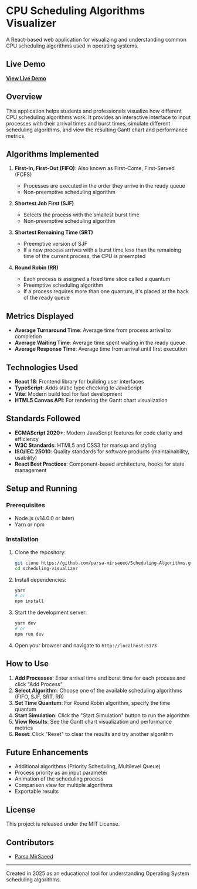 # CPU Scheduling Algorithms Visualizer

A React-based web application for visualizing and understanding common CPU scheduling algorithms used in operating systems.

## Live Demo

**[View Live Demo](https://parsa-mirsaeed.github.io/Scheduling-Algorithms/)**

## Overview

This application helps students and professionals visualize how different CPU scheduling algorithms work. It provides an interactive interface to input processes with their arrival times and burst times, simulate different scheduling algorithms, and view the resulting Gantt chart and performance metrics.

## Algorithms Implemented

1. **First-In, First-Out (FIFO)**: Also known as First-Come, First-Served (FCFS)
   - Processes are executed in the order they arrive in the ready queue
   - Non-preemptive scheduling algorithm

2. **Shortest Job First (SJF)**
   - Selects the process with the smallest burst time
   - Non-preemptive scheduling algorithm

3. **Shortest Remaining Time (SRT)**
   - Preemptive version of SJF
   - If a new process arrives with a burst time less than the remaining time of the current process, the CPU is preempted

4. **Round Robin (RR)**
   - Each process is assigned a fixed time slice called a quantum
   - Preemptive scheduling algorithm
   - If a process requires more than one quantum, it's placed at the back of the ready queue

## Metrics Displayed

- **Average Turnaround Time**: Average time from process arrival to completion
- **Average Waiting Time**: Average time spent waiting in the ready queue
- **Average Response Time**: Average time from arrival until first execution

## Technologies Used

- **React 18**: Frontend library for building user interfaces
- **TypeScript**: Adds static type checking to JavaScript
- **Vite**: Modern build tool for fast development
- **HTML5 Canvas API**: For rendering the Gantt chart visualization

## Standards Followed

- **ECMAScript 2020+**: Modern JavaScript features for code clarity and efficiency
- **W3C Standards**: HTML5 and CSS3 for markup and styling
- **ISO/IEC 25010**: Quality standards for software products (maintainability, usability)
- **React Best Practices**: Component-based architecture, hooks for state management

## Setup and Running

### Prerequisites

- Node.js (v14.0.0 or later)
- Yarn or npm

### Installation

1. Clone the repository:

   ```bash
   git clone https://github.com/parsa-mirsaeed/Scheduling-Algorithms.git
   cd scheduling-visualizer
   ```

2. Install dependencies:

   ```bash
   yarn
   # or
   npm install
   ```

3. Start the development server:

   ```bash
   yarn dev
   # or
   npm run dev
   ```

4. Open your browser and navigate to `http://localhost:5173`

## How to Use

1. **Add Processes**: Enter arrival time and burst time for each process and click "Add Process"
2. **Select Algorithm**: Choose one of the available scheduling algorithms (FIFO, SJF, SRT, RR)
3. **Set Time Quantum**: For Round Robin algorithm, specify the time quantum
4. **Start Simulation**: Click the "Start Simulation" button to run the algorithm
5. **View Results**: See the Gantt chart visualization and performance metrics
6. **Reset**: Click "Reset" to clear the results and try another algorithm

## Future Enhancements

- Additional algorithms (Priority Scheduling, Multilevel Queue)
- Process priority as an input parameter
- Animation of the scheduling process
- Comparison view for multiple algorithms
- Exportable results

## License

This project is released under the MIT License.

## Contributors

- [Parsa MirSaeed](https://github.com/parsa-mirsaeed)

---

Created in 2025 as an educational tool for understanding Operating System scheduling algorithms.
